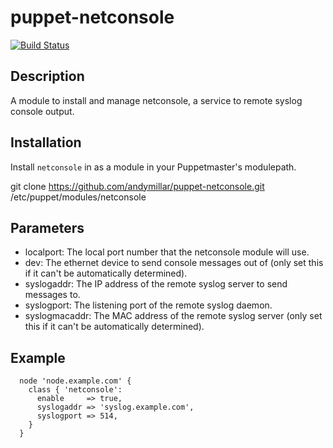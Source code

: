 puppet-netconsole
=================

[![Build Status](https://travis-ci.org/timhughes/puppet-netconsole.svg)](https://travis-ci.org/timhughes/puppet-netconsole)

Description
-----------

A module to install and manage netconsole, a service to remote syslog console
output. 

Installation
------------

Install `netconsole` in as a module in your Puppetmaster's modulepath.

  git clone https://github.com/andymillar/puppet-netconsole.git /etc/puppet/modules/netconsole

Parameters
----------

  * localport: The local port number that the netconsole module will use.
  * dev: The ethernet device to send console messages out of (only set this if it can't be automatically determined).
  * syslogaddr: The IP address of the remote syslog server to send messages to.
  * syslogport: The listening port of the remote syslog daemon.
  * syslogmacaddr: The MAC address of the remote syslog server (only set this if it can't be automatically determined).

Example
-------

~~~puppet
  node 'node.example.com' {
    class { 'netconsole':
      enable     => true,
      syslogaddr => 'syslog.example.com',
      syslogport => 514,
    }
  }
~~~

